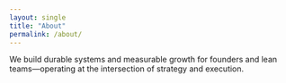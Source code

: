 ```yaml
---
layout: single
title: "About"
permalink: /about/
---
```


We build durable systems and measurable growth for founders and lean teams—operating at the intersection of strategy and execution.
